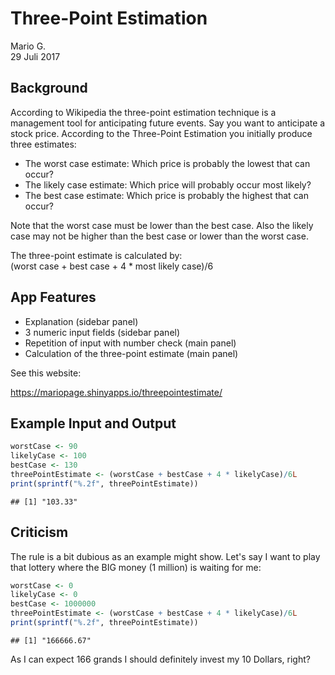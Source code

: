 # Three-Point Estimation
Mario G.  
29 Juli 2017  



## Background

According to Wikipedia the three-point estimation technique is a management tool for anticipating future events.
Say you want to anticipate a stock price. According to the Three-Point Estimation you initially produce three estimates:

- The worst case estimate: Which price is probably the lowest that can occur?
- The likely case estimate: Which price will probably occur most likely?
- The best case estimate: Which price is probably the highest that can occur?
      
Note that the worst case must be lower than the best case. 
Also the likely case may not be higher than the best case or lower than the worst case.

The three-point estimate is calculated by:  
(worst case + best case + 4 * most likely case)/6

## App Features

- Explanation (sidebar panel)
- 3 numeric input fields (sidebar panel)
- Repetition of input with number check (main panel)
- Calculation of the three-point estimate (main panel)

See this website:

https://mariopage.shinyapps.io/threepointestimate/

## Example Input and Output


```r
worstCase <- 90
likelyCase <- 100
bestCase <- 130
threePointEstimate <- (worstCase + bestCase + 4 * likelyCase)/6L
print(sprintf("%.2f", threePointEstimate))
```

```
## [1] "103.33"
```

## Criticism

The rule is a bit dubious as an example might show.
Let's say I want to play that lottery where the BIG money (1 million) is waiting for me:


```r
worstCase <- 0
likelyCase <- 0
bestCase <- 1000000
threePointEstimate <- (worstCase + bestCase + 4 * likelyCase)/6L
print(sprintf("%.2f", threePointEstimate))
```

```
## [1] "166666.67"
```

As I can expect 166 grands I should definitely invest my 10 Dollars, right?

